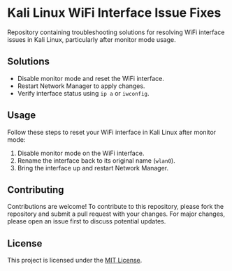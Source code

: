 # Kali Linux WiFi Interface Issue Fixes

Repository containing troubleshooting solutions for resolving WiFi interface issues in Kali Linux, particularly after monitor mode usage.

## Solutions

- Disable monitor mode and reset the WiFi interface.
- Restart Network Manager to apply changes.
- Verify interface status using `ip a` or `iwconfig`.

## Usage

Follow these steps to reset your WiFi interface in Kali Linux after monitor mode:

1. Disable monitor mode on the WiFi interface.
2. Rename the interface back to its original name (`wlan0`).
3. Bring the interface up and restart Network Manager.

## Contributing

Contributions are welcome! To contribute to this repository, please fork the repository and submit a pull request with your changes. For major changes, please open an issue first to discuss potential updates.

## License

This project is licensed under the [MIT License](LICENSE).
